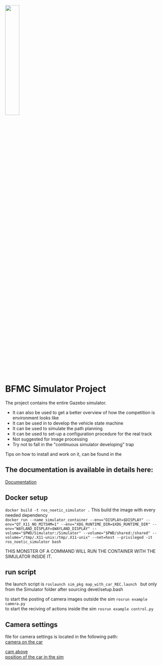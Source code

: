 <img src="https://github.com/ECC-BFMC/Simulator/blob/main/Picture1.png" width=30% height=30%>

# BFMC Simulator Project

The project contains the entire Gazebo simulator. 
- It can also be used to get a better overview of how the competition is environment looks like
- It can be used in to develop the vehicle state machine
- It can be used to simulate the path planning
- It can be used to set-up a configuration procedure for the real track
- Not suggested for image processing
- Try not to fall in the "continuous simulator developing" trap

Tips on how to install and work on it, can be found in the 


## The documentation is available in details here:
[Documentation](https://bosch-future-mobility-challenge-documentation.readthedocs-hosted.com/data/simulator.html)

## Docker setup 
```docker build -t ros_noetic_simulator .```  This build the image with every needed dependency <br>
```docker run --name simulator_container --env="DISPLAY=$DISPLAY" --env="QT_X11_NO_MITSHM=1" --env="XDG_RUNTIME_DIR=$XDG_RUNTIME_DIR" --env="WAYLAND_DISPLAY=$WAYLAND_DISPLAY" --volume="$PWD/Simulator:/Simulator" --volume="$PWD/shared:/shared" --volume="/tmp/.X11-unix:/tmp/.X11-unix" --net=host --privileged -it ros_noetic_simulator bash``` <br>

THIS MONSTER OF A COMMAND WILL RUN THE CONTAINER WITH THE SIMULATOR INSIDE IT.<br>

## run script
the launch script is ```roslaunch sim_pkg map_with_car_REC.launch ``` but only from the Simulator folder after sourcing devel/setup.bash<br>

to start the posting of camera images outside the sim  ```rosrun example camera.py``` <br>
to start the reciving of actions inside the sim  ```rosrun example control.py``` 
## Camera settings
file for camera settings is located in the following path:<br>
[camera on the car](src/models_pkg/camera_follow/model.sdf)

[cam above](src/models_pkg/cam_birdeye_REC/model.sdf) <br>
[position of the car in the sim](src/sim_pkg/launch/sublaunchers/car_REC.launch) <br>

